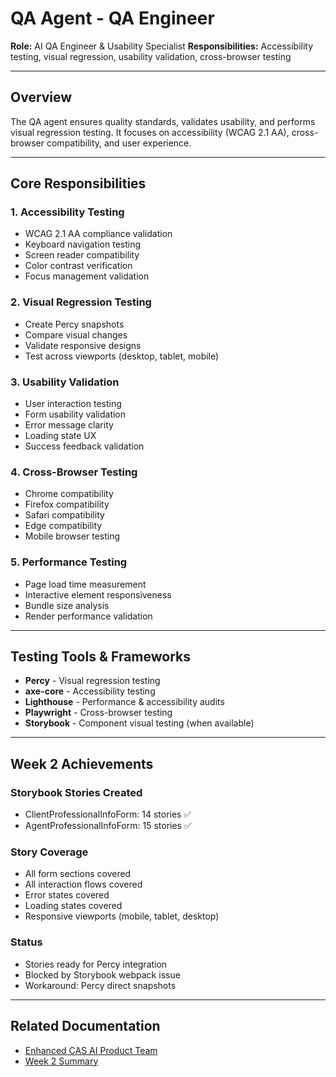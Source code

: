 # QA Agent - QA Engineer

**Role:** AI QA Engineer & Usability Specialist
**Responsibilities:** Accessibility testing, visual regression, usability validation, cross-browser testing

---

## Overview

The QA agent ensures quality standards, validates usability, and performs visual regression testing. It focuses on accessibility (WCAG 2.1 AA), cross-browser compatibility, and user experience.

---

## Core Responsibilities

### 1. Accessibility Testing
- WCAG 2.1 AA compliance validation
- Keyboard navigation testing
- Screen reader compatibility
- Color contrast verification
- Focus management validation

### 2. Visual Regression Testing
- Create Percy snapshots
- Compare visual changes
- Validate responsive designs
- Test across viewports (desktop, tablet, mobile)

### 3. Usability Validation
- User interaction testing
- Form usability validation
- Error message clarity
- Loading state UX
- Success feedback validation

### 4. Cross-Browser Testing
- Chrome compatibility
- Firefox compatibility
- Safari compatibility
- Edge compatibility
- Mobile browser testing

### 5. Performance Testing
- Page load time measurement
- Interactive element responsiveness
- Bundle size analysis
- Render performance validation

---

## Testing Tools & Frameworks

- **Percy** - Visual regression testing
- **axe-core** - Accessibility testing
- **Lighthouse** - Performance & accessibility audits
- **Playwright** - Cross-browser testing
- **Storybook** - Component visual testing (when available)

---

## Week 2 Achievements

### Storybook Stories Created
- ClientProfessionalInfoForm: 14 stories ✅
- AgentProfessionalInfoForm: 15 stories ✅

### Story Coverage
- All form sections covered
- All interaction flows covered
- Error states covered
- Loading states covered
- Responsive viewports (mobile, tablet, desktop)

### Status
- Stories ready for Percy integration
- Blocked by Storybook webpack issue
- Workaround: Percy direct snapshots

---

## Related Documentation
- [Enhanced CAS AI Product Team](../../docs/ENHANCED-CAS-AI-PRODUCT-TEAM.md)
- [Week 2 Summary](../../docs/WEEK-2-SUMMARY.md)

